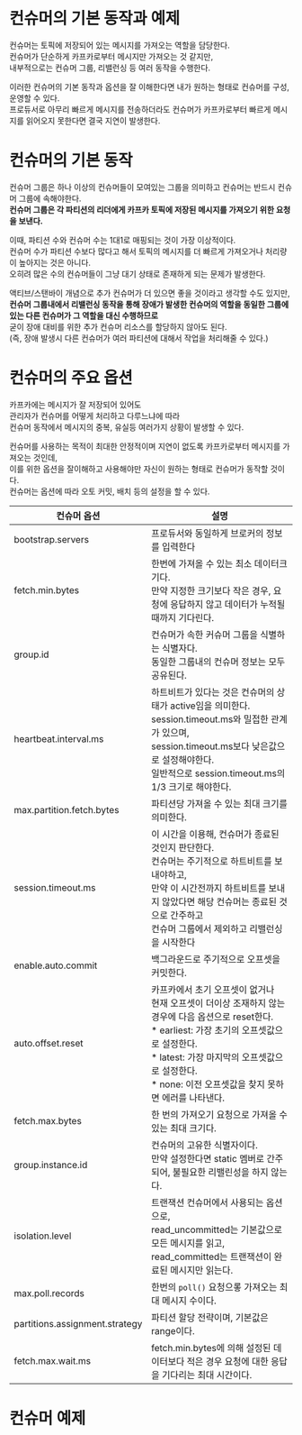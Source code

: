 # 컨슈머의 기본 동작과 예제 
 
컨슈머는 토픽에 저장되어 있는 메시지를 가져오는 역할을 담당한다.       
컨슈머가 단순하게 카프카로부터 메시지만 가져오는 것 같지만,         
내부적으로는 컨슈머 그룹, 리밸런싱 등 여러 동작을 수행한다.      
      
이러한 컨슈머의 기본 동작과 옵션을 잘 이해한다면 내가 원하는 형태로 컨슈머를 구성, 운영할 수 있다.        
프로듀서로 아무리 빠르게 메시지를 전송하더라도 컨슈머가 카프카로부터 빠르게 메시지를 읽어오지 못한다면 결국 지연이 발생한다.       

# 컨슈머의 기본 동작   
컨슈머 그룹은 하나 이상의 컨슈머들이 모여있는 그룹을 의미하고 컨슈머는 반드시 컨슈머 그룹에 속해야한다.         
**컨슈머 그룹은 각 파티션의 리더에게 카프카 토픽에 저장된 메시지를 가져오기 위한 요청을 보낸다.**       
     
이때, 파티션 수와 컨슈머 수는 1대1로 매핑되는 것이 가장 이상적이다.    
컨슈머 수가 파티션 수보다 많다고 해서 토픽의 메시지를 더 빠르게 가져오거나 처리량이 높아지는 것은 아니다.        
오히려 많은 수의 컨슈머들이 그냥 대기 상태로 존재하게 되는 문제가 발생한다.    
      
액티브/스탠바이 개념으로 추가 컨슈머가 더 있으면 좋을 것이라고 생각할 수도 있지만,    
**컨슈머 그룹내에서 리밸런싱 동작을 통해 장애가 발생한 컨슈머의 역할을 동일한 그룹에 있는 다른 컨슈머가 그 역할을 대신 수행하므로**         
굳이 장애 대비를 위한 추가 컨슈머 리소스를 할당하지 않아도 된다.          
(즉, 장애 발생시 다른 컨슈머가 여러 파티션에 대해서 작업을 처리해줄 수 있다.)   

# 컨슈머의 주요 옵션  

카프카에는 메시지가 잘 저장되어 있어도   
관리자가 컨슈머를 어떻게 처리하고 다루느냐에 따라    
컨슈머 동작에서 메시지의 중복, 유실등 여러가지 상황이 발생할 수 있다.    

컨슈머를 사용하는 목적이 최대한 안정적이며 지연이 없도록 카프카로부터 메시지를 가져오는 것인데,   
이를 위한 옵션을 잘이해하고 사용해야만 자신이 원하는 형태로 컨슈머가 동작할 것이다.  
컨슈머는 옵션에 따라 오토 커밋, 배치 등의 설정을 할 수 있다.  

|컨슈머 옵션|설명|
|--------|---|
|bootstrap.servers|프로듀서와 동일하게 브로커의 정보를 입력한다|   
|fetch.min.bytes|한번에 가져올 수 있는 최소 데이터크기다.<br>만약 지정한 크기보다 작은 경우, 요청에 응답하지 않고 데이터가 누적될때까지 기다린다.|   
|group.id|컨슈머가 속한 커슈머 그룹을 식별하는 식별자다.<br>동일한 그룹내의 컨슈머 정보는 모두 공유된다.|   
|heartbeat.interval.ms|하트비트가 있다는 것은 컨슈머의 상태가 active임을 의미한다.<br>session.timeout.ms와 밀접한 관계가 있으며,<br>session.timeout.ms보다 낮은값으로 설정해야한다.<br>일반적으로 session.timeout.ms의 1/3 크기로 해야한다.|
|max.partition.fetch.bytes|파티션당 가져올 수 있는 최대 크기를 의미한다.|   
|session.timeout.ms|이 시간을 이용해, 컨슈머가 종료된 것인지 판단한다.<br>컨슈머는 주기적으로 하트비트를 보내야하고,<br>만약 이 시간전까지 하트비트를 보내지 않았다면 해당 컨슈머는 종료된 것으로 간주하고<br>컨슈머 그룹에서 제외하고 리밸런싱을 시작한다|
|enable.auto.commit|백그라운드로 주기적으로 오프셋을 커밋한다.|
|auto.offset.reset|카프카에서 초기 오프셋이 없거나<br>현재 오프셋이 더이상 조재하지 않는 경우에 다음 옵션으로 reset한다.<br>* earliest: 가장 초기의 오프셋값으로 설정한다.<br>* latest: 가장 마지막의 오프셋값으로 설정한다.<br>* none: 이전 오프셋값을 찾지 못하면 에러를 나타낸다.|
|fetch.max.bytes|한 번의 가져오기 요청으로 가져올 수 있는 최대 크기다.|
|group.instance.id|컨슈머의 고유한 식별자이다.<br>만약 설정한다면 static 멤버로 간주되어, 불필요한 리밸린성을 하지 않는다.|   
|isolation.level|트랜잭션 컨슈머에서 사용되는 옵션으로,<br>read_uncommitted는 기본값으로 모든 메시지를 읽고,<br>read_committed는 트랜잭션이 완료된 메시지만 읽는다.|  
|max.poll.records|한번의 `poll()` 요청으롷 가져오는 최대 메시지 수이다.|   
|partitions.assignment.strategy|파티션 할당 전략이며, 기본값은 range이다.|    
|fetch.max.wait.ms|fetch.min.bytes에 의해 설정된 데이터보다 적은 경우 요청에 대한 응답을 기다리는 최대 시간이다.|    

# 컨슈머 예제 


      








